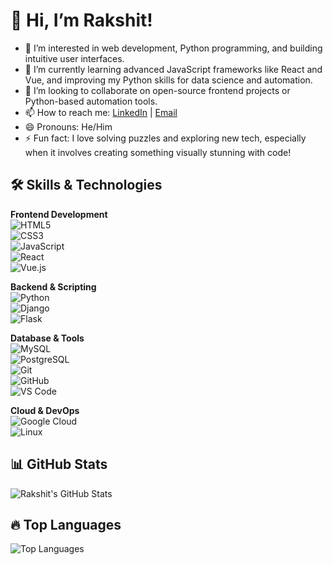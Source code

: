 # 👋 Hi, I’m Rakshit!

- 👀 I’m interested in web development, Python programming, and building intuitive user interfaces.
- 🌱 I’m currently learning advanced JavaScript frameworks like React and Vue, and improving my Python skills for data science and automation.
- 💞️ I’m looking to collaborate on open-source frontend projects or Python-based automation tools.
- 📫 How to reach me: [LinkedIn](https://www.linkedin.com/in/rakshit-kriplani/) | [Email](mailto:rakshitkriplani0@gmail.com)
- 😄 Pronouns: He/Him
- ⚡ Fun fact: I love solving puzzles and exploring new tech, especially when it involves creating something visually stunning with code!

## 🛠️ Skills & Technologies
**Frontend Development**  
![HTML5](https://img.shields.io/badge/HTML5-%23E34F26.svg?style=flat&logo=html5&logoColor=white)  
![CSS3](https://img.shields.io/badge/CSS3-%231572B6.svg?style=flat&logo=css3&logoColor=white)  
![JavaScript](https://img.shields.io/badge/JavaScript-%23F7DF1E.svg?style=flat&logo=javascript&logoColor=black)  
![React](https://img.shields.io/badge/React-%2300D8FF.svg?style=flat&logo=react&logoColor=black)  
![Vue.js](https://img.shields.io/badge/Vue.js-%234FC08D.svg?style=flat&logo=vue.js&logoColor=white)

**Backend & Scripting**  
![Python](https://img.shields.io/badge/Python-%2314354C.svg?style=flat&logo=python&logoColor=white)  
![Django](https://img.shields.io/badge/Django-%23092E20.svg?style=flat&logo=django&logoColor=white)  
![Flask](https://img.shields.io/badge/Flask-%23000.svg?style=flat&logo=flask&logoColor=white)

**Database & Tools**  
![MySQL](https://img.shields.io/badge/MySQL-%234479A1.svg?style=flat&logo=mysql&logoColor=white)  
![PostgreSQL](https://img.shields.io/badge/PostgreSQL-%2331575C.svg?style=flat&logo=postgresql&logoColor=white)  
![Git](https://img.shields.io/badge/Git-%23F1502F.svg?style=flat&logo=git&logoColor=white)  
![GitHub](https://img.shields.io/badge/GitHub-%23121011.svg?style=flat&logo=github&logoColor=white)  
![VS Code](https://img.shields.io/badge/VS%20Code-%23007ACC.svg?style=flat&logo=visualstudiocode&logoColor=white)

**Cloud & DevOps**  
![Google Cloud](https://img.shields.io/badge/Google%20Cloud-%234285F4.svg?style=flat&logo=googlecloud&logoColor=white)  
![Linux](https://img.shields.io/badge/Linux-%23FCC624.svg?style=flat&logo=linux&logoColor=black)

## 📊 GitHub Stats
![Rakshit's GitHub Stats](https://github-readme-stats.vercel.app/api?username=codewithrakshit&show_icons=true&theme=radical)

## 🔥 Top Languages
![Top Languages](https://github-readme-stats.vercel.app/api/top-langs/?username=codewithrakshit&layout=compact&theme=radical)
